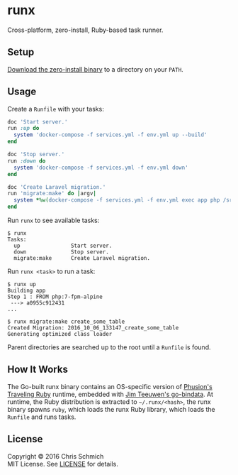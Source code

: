 # runx

Cross-platform, zero-install, Ruby-based task runner.

## Setup

[Download the zero-install binary](https://github.com/schmich/runx/releases) to a directory on your `PATH`.

## Usage

Create a `Runfile` with your tasks:

```ruby
doc 'Start server.'
run :up do
  system 'docker-compose -f services.yml -f env.yml up --build'
end

doc 'Stop server.'
run :down do
  system 'docker-compose -f services.yml -f env.yml down'
end

doc 'Create Laravel migration.'
run 'migrate:make' do |argv|
  system *%w(docker-compose -f services.yml -f env.yml exec app php /src/artisan migrate:make) + argv
end
```

Run `runx` to see available tasks:

```
$ runx
Tasks:
  up                Start server.
  down              Stop server.
  migrate:make      Create Laravel migration.
```

Run `runx <task>` to run a task:

```
$ runx up
Building app
Step 1 : FROM php:7-fpm-alpine
 ---> a0955c912431
...

$ runx migrate:make create_some_table
Created Migration: 2016_10_06_133147_create_some_table
Generating optimized class loader
```

Parent directories are searched up to the root until a `Runfile` is found.

## How It Works

The Go-built runx binary contains an OS-specific version of [Phusion's Traveling Ruby](https://github.com/phusion/traveling-ruby) runtime, embedded with [Jim Teeuwen's go-bindata](https://github.com/jteeuwen/go-bindata).
At runtime, the Ruby distribution is extracted to `~/.runx/<hash>`, the runx binary spawns `ruby`, which loads the runx Ruby library, which loads the `Runfile` and runs tasks.

## License

Copyright &copy; 2016 Chris Schmich  
MIT License. See [LICENSE](LICENSE) for details.
